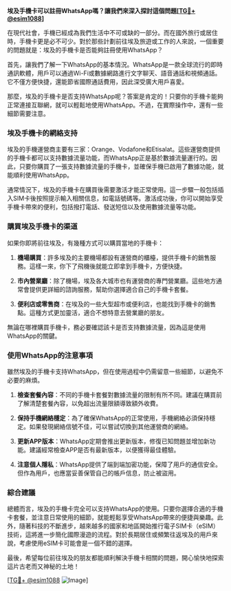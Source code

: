 **埃及手機卡可以註冊WhatsApp嗎？讓我們來深入探討這個問題[[TG💪+ @esim1088](https://t.me/s/esim1088)]**

在現代社會，手機已經成為我們生活中不可或缺的一部分。而在國外旅行或居住時，手機卡更是必不可少。對於那些計劃前往埃及旅遊或工作的人來說，一個重要的問題就是：埃及的手機卡是否能夠註冊使用WhatsApp？

首先，讓我們了解一下WhatsApp的基本情況。WhatsApp是一款全球流行的即時通訊軟體，用戶可以通過Wi-Fi或數據網路進行文字聊天、語音通話和視頻通話。它不僅方便快捷，還能節省國際通話費用，因此深受廣大用戶喜愛。

那麼，埃及的手機卡是否支持WhatsApp呢？答案是肯定的！只要你的手機卡能夠正常連接互聯網，就可以輕鬆地使用WhatsApp。不過，在實際操作中，還有一些細節需要注意。

### 埃及手機卡的網絡支持

埃及的手機運營商主要有三家：Orange、Vodafone和Etisalat。這些運營商提供的手機卡都可以支持數據流量功能，而WhatsApp正是基於數據流量運行的。因此，只要你購買了一張支持數據流量的手機卡，並確保手機已啟用了數據功能，就能順利使用WhatsApp。

通常情況下，埃及的手機卡在購買後需要激活才能正常使用。這一步驟一般包括插入SIM卡後按照提示輸入相關信息，如電話號碼等。激活成功後，你可以開始享受手機卡帶來的便利，包括撥打電話、發送短信以及使用數據流量等功能。

### 購買埃及手機卡的渠道

如果你即將前往埃及，有幾種方式可以購買當地的手機卡：

1. **機場購買**：許多埃及的主要機場都設有運營商的櫃檯，提供手機卡的銷售服務。這樣一來，你下了飛機後就能立即拿到手機卡，方便快捷。
   
2. **市內營業廳**：除了機場，埃及各大城市也有運營商的專門營業廳。這些地方通常會提供更詳細的諮詢服務，幫助你選擇適合自己的手機卡套餐。

3. **便利店或零售商**：在埃及的一些大型超市或便利店，也能找到手機卡的銷售點。這種方式更加靈活，適合不想特意去營業廳的朋友。

無論在哪裡購買手機卡，務必要確認該卡是否支持數據流量，因為這是使用WhatsApp的關鍵。

### 使用WhatsApp的注意事項

雖然埃及的手機卡支持WhatsApp，但在使用過程中仍需留意一些細節，以避免不必要的麻煩。

1. **檢查套餐內容**：不同的手機卡套餐對數據流量的限制有所不同。建議在購買前了解清楚套餐內容，以免超出流量限額導致額外收費。

2. **保持手機網絡穩定**：為了確保WhatsApp的正常使用，手機網絡必須保持穩定。如果發現網絡信號不佳，可以嘗試切換到其他運營商的網絡。

3. **更新APP版本**：WhatsApp定期會推出更新版本，修復已知問題並增加新功能。建議經常檢查APP是否有最新版本，以便獲得最佳體驗。

4. **注意個人隱私**：WhatsApp提供了端到端加密功能，保障了用戶的通信安全。但作為用戶，也應當妥善保管自己的帳戶信息，防止被盜用。

### 綜合建議

總體而言，埃及的手機卡完全可以支持WhatsApp的使用。只要你選擇合適的手機卡套餐，並注意日常使用的細節，就能輕鬆享受WhatsApp帶來的便捷與樂趣。此外，隨著科技的不斷進步，越來越多的國家和地區開始推行電子SIM卡（eSIM）技術，這將進一步簡化國際漫遊的流程。對於長期居住或頻繁往返埃及的用戶來說，考慮使用eSIM卡可能會是一個不錯的選擇。

最後，希望每位前往埃及的朋友都能順利解決手機卡相關的問題，開心愉快地探索這片古老而又神秘的土地！

[[TG💪+ @esim1088](https://t.me/s/esim1088) ![Image](https://i.postimg.cc/4NQfJmqS/Snipaste-2025-05-13-00-14-12.png)]